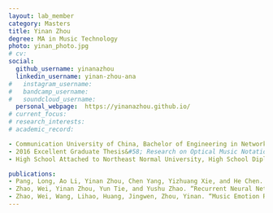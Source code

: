```yaml
---
layout: lab_member
category: Masters
title: Yinan Zhou
degree: MA in Music Technology
photo: yinan_photo.jpg
# cv: 
social:
  github_username: yinanazhou
  linkedin_username: yinan-zhou-ana
#   instagram_username: 
#   bandcamp_username: 
#   soundcloud_username: 
  personal_webpage:  https://yinanazhou.github.io/
# current_focus: 
# research_interests:
# academic_record:

- Communication University of China, Bachelor of Engineering in Network Engineering, 2016-2020
- 2016 Excellent Graduate Thesis&#58; Research on Optical Music Notation Recognition Based on Convolutional Neural Network
- High School Attached to Northeast Normal University, High School Diploma in Science, 2013-2016

publications:
- Pang, Long, Ao Li, Yinan Zhou, Chen Yang, Yizhuang Xie, and He Chen. “Word   length Optimization Method for Radix-2 k Fixed-Point Pipeline FFT Processors.” In 2019 IEEE International Conference on Signal, Information and Data Processing (ICSIDP), pp. 1-4. IEEE, 2019.
- Zhao, Wei, Yinan Zhou, Yun Tie, and Yushu Zhao. “Recurrent Neural Network for MIDI Music Emotion Classification.” In 2018 IEEE 3rd Advanced Information Technology, Electronic and Automation Control Conference (IAEAC), pp. 2596-2600. IEEE, 2018.
- Zhao, Wei, Wang, Lihao, Huang, Jingwen, Zhou, Yinan. “Music Emotion Recognition Based on Feed-Forward Neural Network.” Communication University of China Journal – Natural Science Edition. Vol. 25, No. 4 (2018)&#58; 1-5.
---
```


<!-- FILL IN BIO HERE -->


    
   
        
